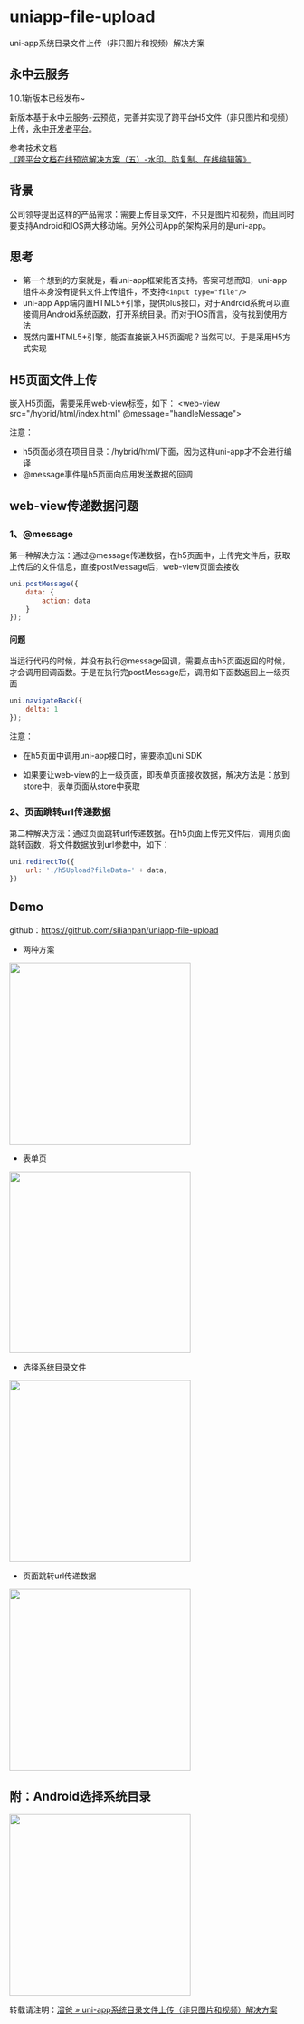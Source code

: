 # uniapp-file-upload
uni-app系统目录文件上传（非只图片和视频）解决方案

## 永中云服务

1.0.1新版本已经发布~

新版本基于永中云服务-云预览，完善并实现了跨平台H5文件（非只图片和视频）上传，[永中开发者平台](https://open.yozocloud.cn/)。

参考技术文档[《跨平台文档在线预览解决方案（五）-水印、防复制、在线编辑等》](https://juejin.cn/post/6938247508325842958)

## 背景
公司领导提出这样的产品需求：需要上传目录文件，不只是图片和视频，而且同时要支持Android和IOS两大移动端。另外公司App的架构采用的是uni-app。

## 思考
* 第一个想到的方案就是，看uni-app框架能否支持。答案可想而知，uni-app组件本身没有提供文件上传组件，不支持```<input type="file"/>```
* uni-app App端内置HTML5+引擎，提供plus接口，对于Android系统可以直接调用Android系统函数，打开系统目录。而对于IOS而言，没有找到使用方法
* 既然内置HTML5+引擎，能否直接嵌入H5页面呢？当然可以。于是采用H5方式实现

## H5页面文件上传
嵌入H5页面，需要采用web-view标签，如下：
<web-view src="/hybrid/html/index.html" @message="handleMessage"></web-view>

注意：
* h5页面必须在项目目录：/hybrid/html/下面，因为这样uni-app才不会进行编译
* @message事件是h5页面向应用发送数据的回调

## web-view传递数据问题
### 1、@message
第一种解决方法：通过@message传递数据，在h5页面中，上传完文件后，获取上传后的文件信息，直接postMessage后，web-view页面会接收
```js
uni.postMessage({
	data: {
		action: data
	}
});
```
#### 问题
当运行代码的时候，并没有执行@message回调，需要点击h5页面返回的时候，才会调用回调函数。于是在执行完postMessage后，调用如下函数返回上一级页面
```js
uni.navigateBack({
	delta: 1
});
```

注意：
* 在h5页面中调用uni-app接口时，需要添加uni SDK
<script type="text/javascript" src="https://js.cdn.aliyun.dcloud.net.cn/dev/uni-app/uni.webview.1.5.1.js"></script>

* 如果要让web-view的上一级页面，即表单页面接收数据，解决方法是：放到store中，表单页面从store中获取

### 2、页面跳转url传递数据
第二种解决方法：通过页面跳转url传递数据。在h5页面上传完文件后，调用页面跳转函数，将文件数据放到url参数中，如下：
```js
uni.redirectTo({
	url: './h5Upload?fileData=' + data,
})
```

## Demo
github：https://github.com/silianpan/uniapp-file-upload

* 两种方案

<img src="http://silianpan.cn/wp-content/uploads/2019/09/fc333860ebc49b6db159e08a6e29fcb4.png" width="320" />

* 表单页

<img src="http://silianpan.cn/wp-content/uploads/2019/09/7e35411c5ad85b57534e68ee68b77158.png" width="320" />

* 选择系统目录文件

<img src="http://silianpan.cn/wp-content/uploads/2019/09/553e4abb905801436d341747342c0288.png" width="320" />

* 页面跳转url传递数据

<img src="http://silianpan.cn/wp-content/uploads/2019/09/7f4c2261bc4b102262d855b0359ce3d4.png" width="320" />

## 附：Android选择系统目录
<img src="http://silianpan.cn/wp-content/uploads/2019/09/ac3a52f7fd7c907c9058019354853d44.png" width="320" />

转载请注明：[溜爸 » uni-app系统目录文件上传（非只图片和视频）解决方案](http://silianpan.cn/index.php/2019/09/22/uniapp_file_upload/)
